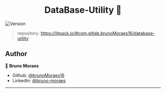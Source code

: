 <h1 align="center">DataBase-Utility 👋</h1>
<p>
  <img alt="Version" src="https://img.shields.io/badge/version-0.0.1-blue.svg?cacheSeconds=2592000" />
</p>

> repository:  https://jitpack.io/#com.gitlab.brunoMoraes16/database-utility

## Author

👤 **Bruno Moraes**

* Github: [@brunoMoraes16](https://github.com/brunoMoraes16)
* LinkedIn: [@bruno-moraes](https://linkedin.com/in/bruno-moraes-b58bb8181)

***